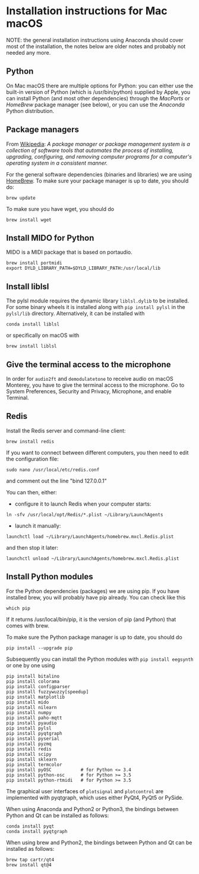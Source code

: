 # Installation instructions for Mac macOS

NOTE: the general installation instructions using Anaconda should cover most of the installation, the notes below are older notes and probably not needed any more.

## Python

On Mac macOS there are multiple options for Python: you can either use the built-in version of Python (which is /usr/bin/python) supplied by Apple, you can install Python (and most other dependencies) through the _MacPorts_ or _HomeBrew_ package manager (see below), or you can use the _Anaconda_ Python distribution.

## Package managers

From [Wikipedia](https://en.wikipedia.org/wiki/Package_manager): _A package manager or package management system is a collection of software tools that automates the process of installing, upgrading, configuring, and removing computer programs for a computer's operating system in a consistent manner._

For the general software dependencies (binaries and libraries) we are using [HomeBrew](http://brew.sh). To make sure your package manager is up to date, you should do:

```
brew update
```

To make sure you have wget, you should do

```
brew install wget
```

## Install MIDO for Python

MIDO is a MIDI package that is based on portaudio.

```
brew install portmidi
export DYLD_LIBRARY_PATH=$DYLD_LIBRARY_PATH:/usr/local/lib
```

## Install liblsl

The pylsl module requires the dynamic library `liblsl.dylib` to be installed. For some binary wheels it is installed along with `pip install pylsl` in the `pylsl/lib` directory. Alternatively, it can be installed with

```
conda install liblsl
```

or specifically on macOS with

```
brew install liblsl
```

## Give the terminal access to the microphone

In order for `audio2ft` and `demodulatetone` to receive audio on macOS Monterey, you have to give the terminal access to the microphone. Go to System Preferences, Security and Privacy, Microphone, and enable Terminal.

## Redis

Install the Redis server and command-line client:

```
brew install redis
```

If you want to connect between different computers, you then need to edit the configuration file:

```
sudo nano /usr/local/etc/redis.conf
```

and comment out the line "bind 127.0.0.1"

You can then, either:

- configure it to launch Redis when your computer starts:

```
ln -sfv /usr/local/opt/Redis/*.plist ~/Library/LaunchAgents
```

- launch it manually:

```
launchctl load ~/Library/LaunchAgents/homebrew.mxcl.Redis.plist
```

and then stop it later:

```
launchctl unload ~/Library/LaunchAgents/homebrew.mxcl.Redis.plist
```

## Install Python modules

For the Python dependencies (packages) we are using pip. If you have installed brew, you will probably have pip already. You can check like this

```
which pip
```

If it returns /usr/local/bin/pip, it is the version of pip (and Python) that comes with brew.

To make sure the Python package manager is up to date, you should do

```
pip install --upgrade pip
```

Subsequently you can install the Python modules with `pip install eegsynth` or one by one using

```
pip install bitalino
pip install colorama
pip install configparser
pip install fuzzywuzzy[speedup]
pip install matplotlib
pip install mido
pip install nilearn
pip install numpy
pip install paho-mqtt  
pip install pyaudio
pip install pylsl
pip install pyqtgraph
pip install pyserial
pip install pyzmq
pip install redis
pip install scipy
pip install sklearn
pip install termcolor
pip install pyOSC           # for Python <= 3.4
pip install python-osc      # for Python >= 3.5
pip install python-rtmidi   # for Python >= 3.5
```

The graphical user interfaces of `plotsignal` and `plotcontrol` are implemented with pyqtgraph, which uses either PyQt4, PyQt5 or PySide.

When using Anaconda and Python2 or Python3, the bindings between Python and Qt can be installed as follows:

```
conda install pyqt
conda install pyqtgraph
```

When using brew and Python2, the bindings between Python and Qt can be installed as follows:

```
brew tap cartr/qt4
brew install qt@4
```
